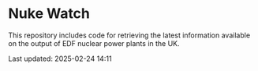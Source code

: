 # Nuke Watch

This repository includes code for retrieving the latest information available on the output of EDF nuclear power plants in the UK.

Last updated: 2025-02-24 14:11